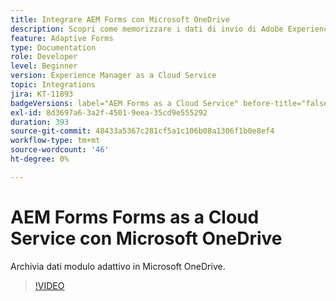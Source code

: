 ```yaml
---
title: Integrare AEM Forms con Microsoft OneDrive
description: Scopri come memorizzare i dati di invio di Adobe Experience Manager Forms as a Cloud Service in Microsoft OneDrive.
feature: Adaptive Forms
type: Documentation
role: Developer
level: Beginner
version: Experience Manager as a Cloud Service
topic: Integrations
jira: KT-11893
badgeVersions: label="AEM Forms as a Cloud Service" before-title="false"
exl-id: 8d3697a6-3a2f-4501-9eea-35cd9e555292
duration: 393
source-git-commit: 48433a5367c281cf5a1c106b08a1306f1b0e8ef4
workflow-type: tm+mt
source-wordcount: '46'
ht-degree: 0%

---
```


# AEM Forms Forms as a Cloud Service con Microsoft OneDrive

Archivia dati modulo adattivo in Microsoft OneDrive.

>[!VIDEO](https://video.tv.adobe.com/v/3431100/?quality=12&learn=on&captions=ita)
